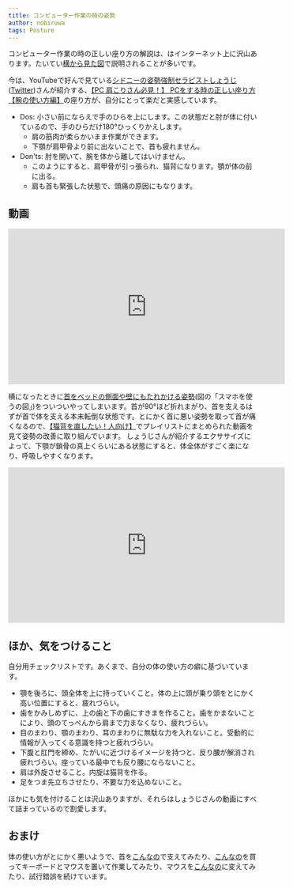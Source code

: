 ```yaml
---
title: コンピューター作業の時の姿勢
author: nobiruwa
tags: Posture
---
```


コンピューター作業の時の正しい座り方の解説は、はインターネット上に沢山あります。たいてい[横から見た図](https://www.nomorepainergonomics.com.au/blogs/no-more-pain-ergonomics/working-from-home-ergonomic-tips-checklist)で説明されることが多いです。

今は、YouTubeで好んで見ている[シドニーの姿勢強制セラピストしょうじ](https://www.youtube.com/c/BalanceandPosture/featured)([Twitter](https://twitter.com/sugimorishoji))さんが紹介する、[【PC 肩こりさん必見！】 PCをする時の正しい座り方【腕の使い方編】](https://youtu.be/vne8q7Ano7c)の座り方が、自分にとって楽だと実感しています。

- Dos: 小さい前にならえで手のひらを上にします。この状態だと肘が体に付いているので、手のひらだけ180°ひっくりかえします。
  - 肩の筋肉が柔らかいまま作業ができます。
  - 下顎が肩甲骨より前に出ないことで、首も疲れません。
- Don'ts: 肘を開いて、腕を体から離してはいけません。
  - このようにすると、肩甲骨が引っ張られ、猫背になります。顎が体の前に出る。
  - 肩も首も緊張した状態で、頭痛の原因にもなります。

## 動画

<iframe width="560" height="315" src="https://www.youtube.com/embed/vne8q7Ano7c" frameborder="0" allow="accelerometer; autoplay; encrypted-media; gyroscope; picture-in-picture" allowfullscreen></iframe>

横になったときに[首をベッドの側面や壁にもたれかける姿勢](https://prtimes.jp/main/html/rd/p/000002693.000002535.html#p-iframe-image-59205-3)(図の「スマホを使うの図」)をついついやってしまいます。首が90°ほど折れまがり、首を支えるはずが首で体を支える本末転倒な状態です。とにかく首に悪い姿勢を取って首が痛くなるので、[【猫背を直したい！人向け】](https://www.youtube.com/watch?v=BAyWLMzZvHo&list=PLMPZ2x69J5noS3VR2h_VoUXvTpCKg3x1e)でプレイリストにまとめられた動画を見て姿勢の改善に取り組んでいます。
しょうじさんが紹介するエクササイズによって、下顎が鎖骨の真上くらいにある状態にすると、体全体がすごく楽になり、呼吸しやすくなります。

<iframe width="560" height="315" src="https://www.youtube.com/embed/WS-K-ZuskVM" frameborder="0" allow="accelerometer; autoplay; encrypted-media; gyroscope; picture-in-picture" allowfullscreen></iframe>

## ほか、気をつけること

自分用チェックリストです。あくまで、自分の体の使い方の癖に基づいています。

- 顎を後ろに、頭全体を上に持っていくこと。体の上に頭が乗り頭をとにかく高い位置にすると、疲れづらい。
- 歯をかみしめずに、上の歯と下の歯にすきまを作ること。歯をかまないことにより、頭のてっぺんから肩まで力まなくなり、疲れづらい。
- 目のまわり、顎のまわり、耳のまわりに無駄な力を入れないこと。受動的に情報が入ってくる意識を持つと疲れづらい。
- 下腹と肛門を締め、たがいに近づけるイメージを持つと、反り腰が解消され疲れづらい。座っている最中でも反り腰にならないこと。
- 肩は外旋させること。内旋は猫背を作る。
- 足をつま先立ちさせたり、不要な力を込めないこと。

ほかにも気を付けることは沢山ありますが、それらはしょうじさんの動画にすべて詰まっているので割愛します。

## おまけ

体の使い方がとにかく悪いようで、首を[こんなの](https://www.monotaro.com/g/01583712/)で支えてみたり、[こんなの](https://direct.sanwa.co.jp/ItemPage/200-HUS009)を買ってキーボードとマウスを置いて作業してみたり、マウスを[こんなの](https://www.nakabayashi.co.jp/product/detail/44172)に変えてみたり、試行錯誤を続けています。
